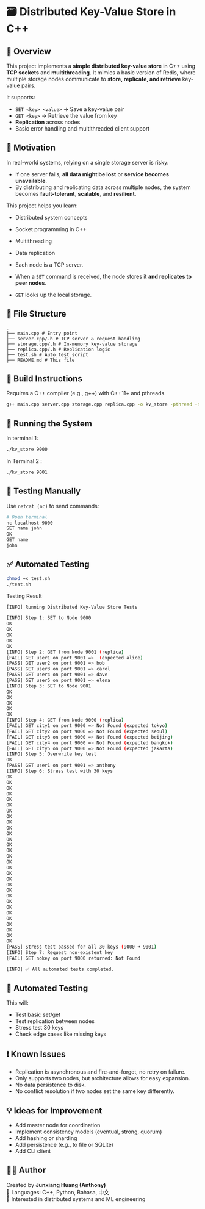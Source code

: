 # 🗃️ Distributed Key-Value Store in C++

## 📌 Overview

This project implements a **simple distributed key-value store** in C++ using **TCP sockets** and **multithreading**. It mimics a basic version of Redis, where multiple storage nodes communicate to **store, replicate, and retrieve** key-value pairs.

It supports:
- `SET <key> <value>` → Save a key-value pair
- `GET <key>` → Retrieve the value from key
- **Replication** across nodes
- Basic error handling and multithreaded client support

## 🎯 Motivation

In real-world systems, relying on a single storage server is risky:
- If one server fails, **all data might be lost** or **service becomes unavailable**.
- By distributing and replicating data across multiple nodes, the system becomes **fault-tolerant**, **scalable**, and **resilient**.

This project helps you learn:
- Distributed system concepts
- Socket programming in C++
- Multithreading
- Data replication



- Each node is a TCP server.
- When a `SET` command is received, the node stores it **and replicates to peer nodes**.
- `GET` looks up the local storage.

## 📁 File Structure
````
.
├── main.cpp # Entry point
├── server.cpp/.h # TCP server & request handling
├── storage.cpp/.h # In-memory key-value storage
├── replica.cpp/.h # Replication logic
├── test.sh # Auto test script
├── README.md # This file
````

## 🔧 Build Instructions

Requires a C++ compiler (e.g., g++) with C++11+ and pthreads.

```bash
g++ main.cpp server.cpp storage.cpp replica.cpp -o kv_store -pthread -std=c++17-pthread
`````

## 🚀 Running the System
In terminal 1:

```bash
./kv_store 9000

````
In Terminal 2 :
```bash
./kv_store 9001

````

## 🧪 Testing Manually
Use ```netcat (nc)``` to send commands:
```bash
# Open terminal
nc localhost 9000
SET name john
OK
GET name
john
````

## ✅ Automated Testing
``` bash 
chmod +x test.sh
./test.sh
```
Testing Result
```bash
[INFO] Running Distributed Key-Value Store Tests

[INFO] Step 1: SET to Node 9000
OK
OK
OK
OK
OK
[INFO] Step 2: GET from Node 9001 (replica)
[FAIL] GET user1 on port 9001 =>  (expected alice)
[PASS] GET user2 on port 9001 => bob
[PASS] GET user3 on port 9001 => carol
[PASS] GET user4 on port 9001 => dave
[PASS] GET user5 on port 9001 => elena
[INFO] Step 3: SET to Node 9001
OK
OK
OK
OK
OK
[INFO] Step 4: GET from Node 9000 (replica)
[FAIL] GET city1 on port 9000 => Not Found (expected tokyo)
[FAIL] GET city2 on port 9000 => Not Found (expected seoul)
[FAIL] GET city3 on port 9000 => Not Found (expected beijing)
[FAIL] GET city4 on port 9000 => Not Found (expected bangkok)
[FAIL] GET city5 on port 9000 => Not Found (expected jakarta)
[INFO] Step 5: Overwrite key test
OK
[PASS] GET user1 on port 9001 => anthony
[INFO] Step 6: Stress test with 30 keys
OK
OK
OK
OK
OK
OK
OK
OK
OK
OK
OK
OK
OK
OK
OK
OK
OK
OK
OK
OK
OK
OK
OK
OK
OK
OK
OK
OK
OK
OK
[PASS] Stress test passed for all 30 keys (9000 ➜ 9001)
[INFO] Step 7: Request non-existent key
[FAIL] GET nokey on port 9000 returned: Not Found

[INFO] ✅ All automated tests completed.
```

## 🧪 Automated Testing

This will:

- Test basic set/get  
- Test replication between nodes  
- Stress test 30 keys  
- Check edge cases like missing keys  

## ❗ Known Issues

- Replication is asynchronous and fire-and-forget, no retry on failure.  
- Only supports two nodes, but architecture allows for easy expansion.  
- No data persistence to disk.  
- No conflict resolution if two nodes set the same key differently.  

## 💡 Ideas for Improvement

- Add master node for coordination  
- Implement consistency models (eventual, strong, quorum)  
- Add hashing or sharding  
- Add persistence (e.g., to file or SQLite)  
- Add CLI client  

## 👨‍💻 Author

Created by **Junxiang Huang (Anthony)**  
💬 Languages: C++, Python, Bahasa, 中文  
🚀 Interested in distributed systems and ML engineering
